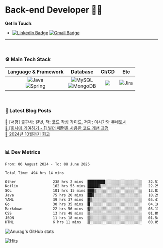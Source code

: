 # Back-end Developer 👋👋


**Get In Touch**: 
- [![LinkedIn Badge](http://img.shields.io/badge/-LinkedIn-0072b1?style=flat&logo=linkedin&link=https://www.linkedin.com/in/youhee-lee-5b358b20b/)](https://www.linkedin.com/in/youhee-lee-5b358b20b/) [![Gmail Badge](https://img.shields.io/badge/Gmail-d14836?style=flat&logo=Gmail&logoColor=white&link=mailto:bnm1128@gmail.com)](mailto:bnm1128@gmail.com)
---

<br>

### ⚙️ Main Tech Stack
|                                                                          Language & Framework                                                                           |                                                                                                            Database                                                                                                             |                                               CI/CD                                               |    Etc    |
|:-----------------------------------------------------------------------------------------------------------------------------------------------------------------------:|:-------------------------------------------------------------------------------------------------------------------------------------------------------------------------------------------------------------------------------:|:-------------------------------------------------------------------------------------------------:|:---------:|
| ![Java](http://img.shields.io/badge/-Java-007396?style=for-the-badge&logo=Java)<br/>![Spring](http://img.shields.io/badge/-Spring-47A248?style=for-the-badge&logo=Spring&logoColor=white) | ![MySQL](https://shields.io/badge/MySQL-lightgrey?logo=mysql&style=for-the-badge&logoColor=white&labelColor=blue) <br/>![MongoDB](http://img.shields.io/badge/-MongoDB-47A248?style=for-the-badge&logo=MongoDB&logoColor=white) | ![](https://img.shields.io/badge/Jenkins-D24939?style=for-the-badge&logo=Jenkins&logoColor=white) | ![Jira](https://img.shields.io/badge/Jira-0052CC?style=for-the-badge&logo=Jira&logoColor=white) |

<br>

### 📰 Latest Blog Posts
<!-- BLOG-POST-LIST:START --><a href="https://guui-dev-lee.tistory.com/31">🧻  [서평] 출판사: 길벗, 책: 코드 작성 가이드, 저자: 이시가와 무네토시</a><br><a href="https://guui-dev-lee.tistory.com/30">🧻  [회사에 기여하기 - 1] 빌더 패턴을 사용한 코드 개선 과정</a><br><a href="https://guui-dev-lee.tistory.com/29">🧻  2024년 10월까지 회고</a><br><!-- BLOG-POST-LIST:END -->

<br>

### 📊 Dev Metrics 
<!--START_SECTION:waka-->

```txt
From: 06 August 2024 - To: 08 June 2025

Total Time: 494 hrs 14 mins

Other                 238 hrs 2 mins  ████████░░░░░░░░░░░░░░░░░   32.51 %
Kotlin                162 hrs 53 mins █████▓░░░░░░░░░░░░░░░░░░░   22.25 %
SQL                   101 hrs 15 mins ███▒░░░░░░░░░░░░░░░░░░░░░   13.83 %
Java                  75 hrs 20 mins  ██▓░░░░░░░░░░░░░░░░░░░░░░   10.29 %
YAML                  39 hrs 37 mins  █▒░░░░░░░░░░░░░░░░░░░░░░░   05.41 %
Go                    30 hrs 35 mins  █░░░░░░░░░░░░░░░░░░░░░░░░   04.18 %
Markdown              22 hrs 56 mins  ▓░░░░░░░░░░░░░░░░░░░░░░░░   03.13 %
CSS                   13 hrs 48 mins  ▒░░░░░░░░░░░░░░░░░░░░░░░░   01.89 %
JSON                  11 hrs 18 mins  ▒░░░░░░░░░░░░░░░░░░░░░░░░   01.54 %
HTML                  6 hrs 11 mins   ▒░░░░░░░░░░░░░░░░░░░░░░░░   00.85 %
```

<!--END_SECTION:waka-->

![Anurag's GitHub stats](https://github-readme-stats.vercel.app/api?username=gutenLee&show_icons=true&theme=radical)

[![Hits](https://hits.seeyoufarm.com/api/count/incr/badge.svg?url=https://github.com/gutenLEE)](https://github.com/gutenLEE) 
